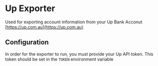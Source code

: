 # Up Exporter

Used for exporting account information from your Up Bank Acconut [https://up.com.au](https://up.com.au)

## Configuration

In order for the exporter to run, you must provide your Up API token. This token should be set in the `TOKEN` environment variable
